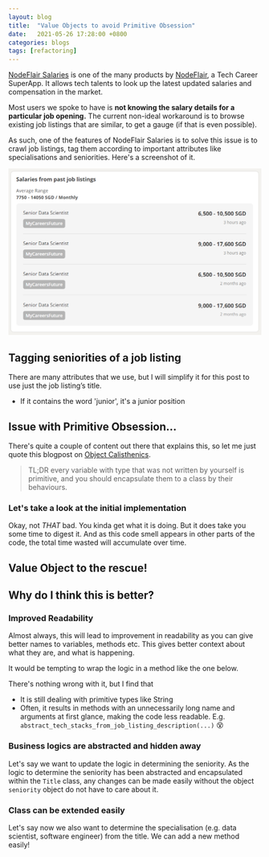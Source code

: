 ```yaml
---
layout: blog
title:  "Value Objects to avoid Primitive Obsession"
date:   2021-05-26 17:28:00 +0800
categories: blogs
tags: [refactoring]
---
```


[NodeFlair Salaries][nodeflair-salaries] is one of the many products by [NodeFlair][nodeflair-website], a Tech Career SuperApp. It allows tech talents to look up the latest updated salaries and compensation in the market. 

Most users we spoke to have is <b>not knowing the salary details for a particular job opening.</b> The current non-ideal workaround is to browse existing job listings that are similar, to get a gauge (if that is even possible).

As such, one of the features of NodeFlair Salaries is to solve this issue is to crawl job listings, tag them according to important attributes like specialisations and seniorities. Here's a screenshot of it.

![NodeFlair Salaries - Past Job Listings][nf_salaries_past_listings]

## <b>Tagging seniorities of a job listing</b>

There are many attributes that we use, but I will simplify it for this post to use just the job listing’s title.
- If it contains the word 'junior', it's a junior position

## <b>Issue with Primitive Obsession...</b>

There's quite a couple of content out there that explains this, so let me just quote this blogpost on [Object Calisthenics](https://medium.com/@davidsen/clean-code-object-calisthenics-f6f4dec07c8b).

> TL;DR every variable with type that was not written by yourself is primitive, and you should encapsulate them to a class by their behaviours.

### Let's take a look at the initial implementation

<script src="https://gist.github.com/adriangohjw/2fb900e738fc1c4ff2adf1d64fa866a6.js?file=before.rb"></script>

Okay, not <i>THAT</i> bad. You kinda get what it is doing. But it does take you some time to digest it. And as this code smell appears in other parts of the code, the total time wasted will accumulate over time.

## <b>Value Object to the rescue!</b>

<script src="https://gist.github.com/adriangohjw/2fb900e738fc1c4ff2adf1d64fa866a6.js?file=after.rb"></script>

## <b>Why do I think this is better?</b>

### Improved Readability

Almost always, this will lead to improvement in readability as you can give better names to variables, methods etc. This gives better context about what they are, and what is happening.

It would be tempting to wrap the logic in a method like the one below.

<script src="https://gist.github.com/adriangohjw/2fb900e738fc1c4ff2adf1d64fa866a6.js?file=why_better_readability.rb"></script>

There's nothing wrong with it, but I find that
- It is still dealing with primitive types like String
- Often, it results in methods with an unnecessarily long name and arguments at first glance, making the code less readable. E.g. `abstract_tech_stacks_from_job_listing_description(...)` 😵

### Business logics are abstracted and hidden away

Let's say we want to update the logic in determining the seniority. As the logic to determine the seniority has been abstracted and encapsulated within the `Title` class, any changes can be made easily without the object `seniority` object do not have to care about it.

<script src="https://gist.github.com/adriangohjw/2fb900e738fc1c4ff2adf1d64fa866a6.js?file=why_better_abstracted_business_logic.rb"></script>

### Class can be extended easily

Let's say now we also want to determine the specialisation (e.g. data scientist, software engineer) from the title. We can add a new method easily!

<script src="https://gist.github.com/adriangohjw/2fb900e738fc1c4ff2adf1d64fa866a6.js?file=why_better_easily_extended_class.rb"></script>

[scenic-gem]:                 https://github.com/scenic-views/scenic
[nodeflair-website]:          https://nodeflair.com
[nodeflair-salaries]:         https://nodeflair.com/salaries
[nf_salaries_past_listings]:  /assets/nf_salaries_past_listings.png